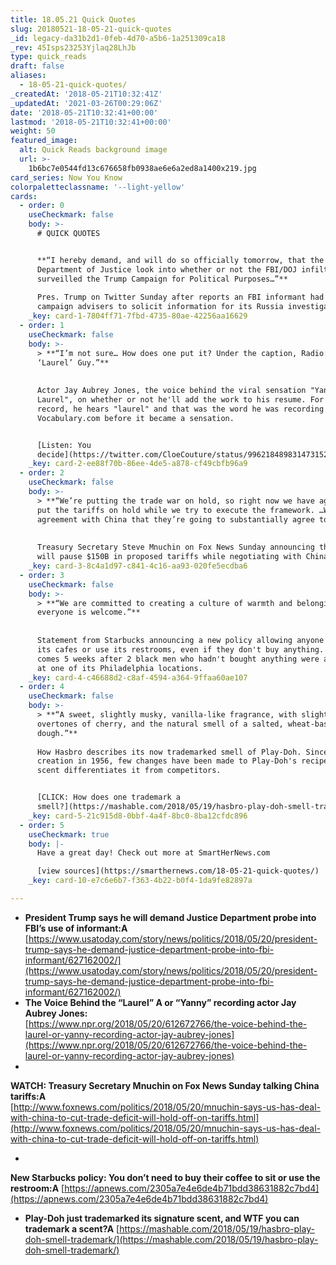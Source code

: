 ```yaml
---
title: 18.05.21 Quick Quotes
slug: 20180521-18-05-21-quick-quotes
_id: legacy-da31b2d1-0feb-4d70-a5b6-1a251309ca18
_rev: 45Isps23253Yjlaq28LhJb
type: quick_reads
draft: false
aliases:
  - 18-05-21-quick-quotes/
_createdAt: '2018-05-21T10:32:41Z'
_updatedAt: '2021-03-26T00:29:06Z'
date: '2018-05-21T10:32:41+00:00'
lastmod: '2018-05-21T10:32:41+00:00'
weight: 50
featured_image:
  alt: Quick Reads background image
  url: >-
    1b6bc7e0544fd13c676658fb0938ae6e6a2ed8a1400x219.jpg
card_series: Now You Know
colorpaletteclassname: '--light-yellow'
cards:
  - order: 0
    useCheckmark: false
    body: >-
      # QUICK QUOTES


      **“I hereby demand, and will do so officially tomorrow, that the
      Department of Justice look into whether or not the FBI/DOJ infiltrated or
      surveilled the Trump Campaign for Political Purposes…”**  
        
      Pres. Trump on Twitter Sunday after reports an FBI informant had talked to
      campaign advisers to solicit information for its Russia investigation.
    _key: card-1-7804ff71-7fbd-4735-80ae-42256aa16629
  - order: 1
    useCheckmark: false
    body: >-
      > **“I’m not sure… How does one put it? Under the caption, Radio: The
      ‘Laurel’ Guy.”**  
        
        
      Actor Jay Aubrey Jones, the voice behind the viral sensation "Yanny or
      Laurel", on whether or not he'll add the work to his resume. For the
      record, he hears "laurel" and that was the word he was recording for
      Vocabulary.com before it became a sensation.


      [Listen: You
      decide](https://twitter.com/CloeCouture/status/996218489831473152?tfw_creator=ForTheWin&tfw_site=forthewin&ref_src=twsrc%5Etfw&ref_url=https%3A%2F%2Fftw.usatoday.com%2F2018%2F05%2Flaurel-or-yanny-audio-clip-video-twitter-crazy-what-poll-please-vote-help)
    _key: card-2-ee88f70b-86ee-4de5-a878-cf49cbfb96a9
  - order: 2
    useCheckmark: false
    body: >-
      > **“We’re putting the trade war on hold, so right now we have agreed to
      put the tariffs on hold while we try to execute the framework. …We have an
      agreement with China that they’re going to substantially agree to it.”**  
        
        
      Treasury Secretary Steve Mnuchin on Fox News Sunday announcing the U.S.
      will pause $150B in proposed tariffs while negotiating with China.
    _key: card-3-8c4a1d97-c841-4c16-aa93-020fe5ecdba6
  - order: 3
    useCheckmark: false
    body: >-
      > **“We are committed to creating a culture of warmth and belonging where
      everyone is welcome.”**  
        
        
      Statement from Starbucks announcing a new policy allowing anyone to sit in
      its cafes or use its restrooms, even if they don't buy anything. The move
      comes 5 weeks after 2 black men who hadn't bought anything were arrested
      at one of its Philadelphia locations.
    _key: card-4-c46688d2-c8af-4594-a364-9ffaa60ae107
  - order: 4
    useCheckmark: false
    body: >-
      > **“A sweet, slightly musky, vanilla-like fragrance, with slight
      overtones of cherry, and the natural smell of a salted, wheat-based
      dough.”**  
        
      How Hasbro describes its now trademarked smell of Play-Doh. Since its
      creation in 1956, few changes have been made to Play-Doh's recipe & its
      scent differentiates it from competitors.


      [CLICK: How does one trademark a
      smell?](https://mashable.com/2018/05/19/hasbro-play-doh-smell-trademark/)
    _key: card-5-21c915d8-0bbf-4a4f-8bc0-8ba12cfdc896
  - order: 5
    useCheckmark: true
    body: |-
      Have a great day! Check out more at SmartHerNews.com

      [view sources](https://smarthernews.com/18-05-21-quick-quotes/)
    _key: card-10-e7c6e6b7-f363-4b22-b0f4-1da9fe82897a

---
```

* **President Trump says he will demand Justice Department probe into FBI’s use of informant:A** [https://www.usatoday.com/story/news/politics/2018/05/20/president-trump-says-he-demand-justice-department-probe-into-fbi-informant/627162002/](https://www.usatoday.com/story/news/politics/2018/05/20/president-trump-says-he-demand-justice-department-probe-into-fbi-informant/627162002/)
* **The Voice Behind the “Laurel” A or “Yanny” recording actor Jay Aubrey Jones:**  
[https://www.npr.org/2018/05/20/612672766/the-voice-behind-the-laurel-or-yanny-recording-actor-jay-aubrey-jones](https://www.npr.org/2018/05/20/612672766/the-voice-behind-the-laurel-or-yanny-recording-actor-jay-aubrey-jones)
* 

**WATCH: Treasury Secretary Mnuchin on Fox News Sunday talking China tariffs:A**  
[http://www.foxnews.com/politics/2018/05/20/mnuchin-says-us-has-deal-with-china-to-cut-trade-deficit-will-hold-off-on-tariffs.html](http://www.foxnews.com/politics/2018/05/20/mnuchin-says-us-has-deal-with-china-to-cut-trade-deficit-will-hold-off-on-tariffs.html)

* 

**New Starbucks policy: You don’t need to buy their coffee to sit or use the restroom:A** [https://apnews.com/2305a7e4e6de4b71bdd38631882c7bd4](https://apnews.com/2305a7e4e6de4b71bdd38631882c7bd4)

* **Play-Doh just trademarked its signature scent, and WTF you can trademark a scent?A** [https://mashable.com/2018/05/19/hasbro-play-doh-smell-trademark/](https://mashable.com/2018/05/19/hasbro-play-doh-smell-trademark/)